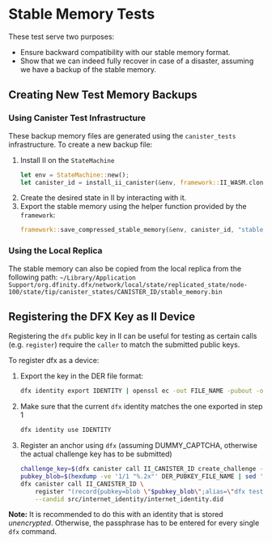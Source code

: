 # Stable Memory Tests

These test serve two purposes:
* Ensure backward compatibility with our stable memory format.
* Show that we can indeed fully recover in case of a disaster, assuming
  we have a backup of the stable memory.

## Creating New Test Memory Backups

### Using Canister Test Infrastructure
These backup memory files are generated using the `canister_tests` infrastructure. To create a new backup file:
1. Install II on the `StateMachine`
    ```rust
    let env = StateMachine::new();
    let canister_id = install_ii_canister(&env, framework::II_WASM.clone());
    ```
2. Create the desired state in II by interacting with it.
3. Export the stable memory using the helper function provided by the `framework`:
    ```rust
    framework::save_compressed_stable_memory(&env, canister_id, "stable_memory/stable.bin.gz", "stable_memory/stable.bin.gz");
    ```
### Using the Local Replica

The stable memory can also be copied from the local replica from the following path:
`~/Library/Application Support/org.dfinity.dfx/network/local/state/replicated_state/node-100/state/tip/canister_states/CANISTER_ID/stable_memory.bin`

## Registering the DFX Key as II Device

Registering the `dfx` public key in II can be useful for testing as certain calls (e.g. `register`) require the `caller` to match the submitted public keys.

To register dfx as a device:
1. Export the key in the DER file format:
    ```bash
    dfx identity export IDENTITY | openssl ec -out FILE_NAME -pubout -outform der
    ```
2. Make sure that the current `dfx` identity matches the one exported in step 1
    ```bash
    dfx identity use IDENTITY
    ```
3. Register an anchor using `dfx` (assuming DUMMY_CAPTCHA, otherwise the actual challenge key has to be submitted)
    ```bash
    challenge_key=$(dfx canister call II_CANISTER_ID create_challenge --candid src/internet_identity/internet_identity.did | sed -n 's/.*challenge_key[[:space:]]*=[[:space:]]*"\(.*\)".*/\1/p')
    pubkey_blob=$(hexdump -ve '1/1 "%.2x"' DER_PUBKEY_FILE_NAME | sed 's/../\\&/g')
    dfx canister call II_CANISTER_ID \
        register "(record{pubkey=blob \"$pubkey_blob\";alias=\"dfx test key\";purpose=variant{authentication};key_type=variant{unknown};protection=variant{unprotected};},record{key=\"$challenge_key\";chars=\"a\"})" \
        --candid src/internet_identity/internet_identity.did
    ```
**Note:** It is recommended to do this with an identity that is stored _unencrypted_. Otherwise, the passphrase has to be entered for every single `dfx` command.